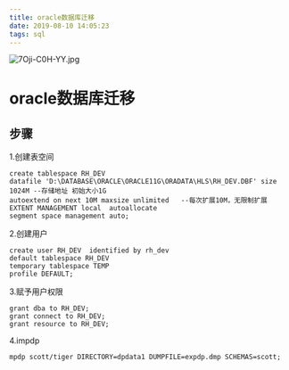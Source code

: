 ```yaml
---
title: oracle数据库迁移
date: 2019-08-10 14:05:23
tags: sql
---
```

![7Oji-C0H-YY.jpg](https://i.loli.net/2019/08/10/XqWPAg2JGQ9dVOD.jpg)
# oracle数据库迁移

## 步骤

1.创建表空间
```oracle-sql
create tablespace RH_DEV 
datafile 'D:\DATABASE\ORACLE\ORACLE11G\ORADATA\HLS\RH_DEV.DBF' size 1024M --存储地址 初始大小1G
autoextend on next 10M maxsize unlimited   --每次扩展10M，无限制扩展
EXTENT MANAGEMENT local  autoallocate
segment space management auto;
```
2.创建用户
```oracle-sql
create user RH_DEV  identified by rh_dev 
default tablespace RH_DEV
temporary tablespace TEMP
profile DEFAULT;
```
3.赋予用户权限
```oracle-sql
grant dba to RH_DEV;
grant connect to RH_DEV;
grant resource to RH_DEV;
```
4.impdp
```oracle-sql
mpdp scott/tiger DIRECTORY=dpdata1 DUMPFILE=expdp.dmp SCHEMAS=scott;
```